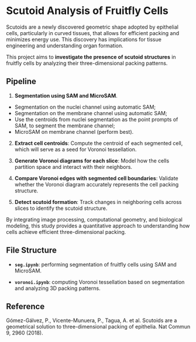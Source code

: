 # Scutoid Analysis of Fruitfly Cells

Scutoids are a newly discovered geometric shape adopted by epithelial cells, particularly in curved tissues, that allows for efficient packing and minimizes energy use. This discovery has implications for tissue engineering and understanding organ formation. 

This project aims to **investigate the presence of scutoid structures** in fruitfly cells by analyzing their three-dimensional packing patterns.

## Pipeline

1. **Segmentation using SAM and MicroSAM**.
- Segmentation on the nuclei channel using automatic SAM;
- Segmentation on the membrane channel using automatic SAM;
- Use the centroids from nuclei segmentation as the point prompts of SAM, to segment the membrane channel;
- MicroSAM on membrane channel (perform best).
   
2. **Extract cell centroids**: Compute the centroid of each segmented cell, which will serve as a seed for Voronoi tessellation.  

3. **Generate Voronoi diagrams for each slice**: Model how the cells partition space and interact with their neighbors.  

4. **Compare Voronoi edges with segmented cell boundaries**: Validate whether the Voronoi diagram accurately represents the cell packing structure.  

5. **Detect scutoid formation**: Track changes in neighboring cells across slices to identify the scutoid structure.  

By integrating image processing, computational geometry, and biological modeling, this study provides a quantitative approach to understanding how cells achieve efficient three-dimensional packing.

## File Structure

- **`seg.ipynb`**: performing segmentation of fruitfly cells using SAM and MicroSAM.

- **`voronoi.ipynb`**: computing Voronoi tessellation based on segmentation and analyzing 3D packing patterns.


## Reference 
Gómez-Gálvez, P., Vicente-Munuera, P., Tagua, A. et al. Scutoids are a geometrical solution to three-dimensional packing of epithelia. Nat Commun 9, 2960 (2018).


